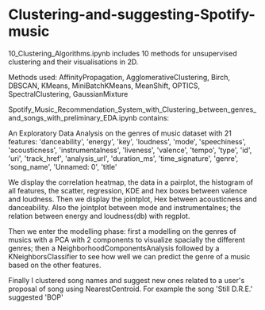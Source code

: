 # Clustering-and-suggesting-Spotify-music

10_Clustering_Algorithms.ipynb includes 10 methods for unsupervised clustering and their visualisations in 2D.

Methods used: AffinityPropagation, AgglomerativeClustering, Birch, DBSCAN, KMeans, MiniBatchKMeans, MeanShift, OPTICS, SpectralClustering, GaussianMixture

Spotify_Music_Recommendation_System_with_Clustering_between_genres_and_songs_with_preliminary_EDA.ipynb contains:

An Exploratory Data Analysis on the genres of music dataset with 21 features: 'danceability', 'energy', 'key', 'loudness', 'mode', 'speechiness',
       'acousticness', 'instrumentalness', 'liveness', 'valence', 'tempo',
       'type', 'id', 'uri', 'track_href', 'analysis_url', 'duration_ms',
       'time_signature', 'genre', 'song_name', 'Unnamed: 0', 'title'
       
We display the correlation heatmap, the data in a pairplot, the histogram of all features, the scatter, regression, KDE and hex boxes between valence and loudness. Then we display the jointplot, Hex between acousticness and danceability. Also the jointplot between mode and instrumentalnes; the relation between energy and loudness(db) with regplot.

Then we enter the modelling phase: first a modelling on the genres of musics with a PCA with 2 components to visualize spacially the different genres; then a NeighborhoodComponentsAnalysis followed by a KNeighborsClassifier to see how well we can predict the genre of a music based on the other features.

Finally I clustered song names and suggest new ones related to a user's proposal of song using NearestCentroid. For example the song 'Still D.R.E.' suggested 'BOP'
